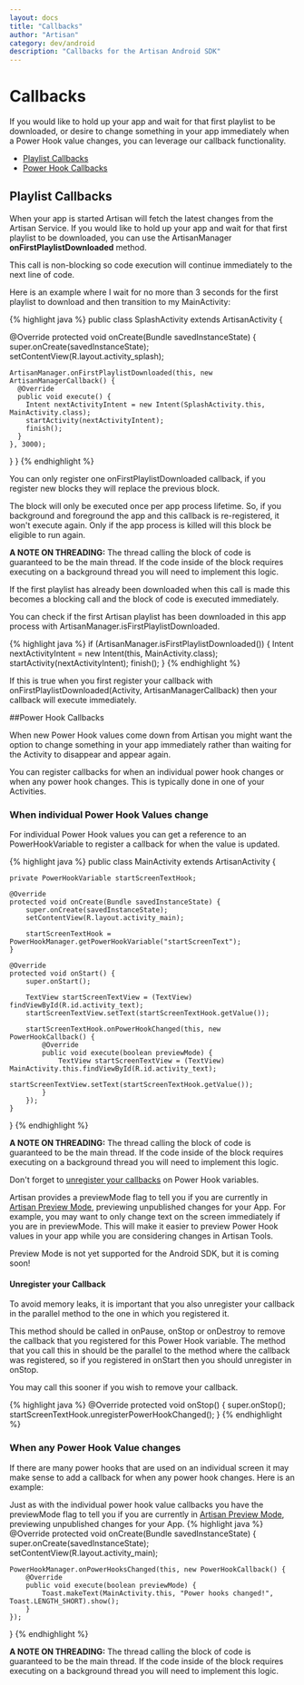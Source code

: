 ```yaml
---
layout: docs
title: "Callbacks"
author: "Artisan"
category: dev/android
description: "Callbacks for the Artisan Android SDK"
---
```


# Callbacks

If you would like to hold up your app and wait for that first playlist to be downloaded, or desire to change something in your app immediately when a Power Hook value changes, you can leverage our callback functionality.

<ul>
  <li><a href="#playlist">Playlist Callbacks</a></li>
  <li><a href="#power-hook">Power Hook Callbacks</a></li>
</ul>

<div id="playlist"></div>

## Playlist Callbacks

When your app is started Artisan will fetch the latest changes from the Artisan Service. If you would like to hold up your app and wait for that first playlist to be downloaded, you can use the ArtisanManager **onFirstPlaylistDownloaded** method.

This call is non-blocking so code execution will continue immediately to the next line of code.

Here is an example where I wait for no more than 3 seconds for the first playlist to download and then transition to my MainActivity:

{% highlight java %}
public class SplashActivity extends ArtisanActivity {

  @Override
  protected void onCreate(Bundle savedInstanceState) {
    super.onCreate(savedInstanceState);
    setContentView(R.layout.activity_splash);

    ArtisanManager.onFirstPlaylistDownloaded(this, new ArtisanManagerCallback() {
      @Override
      public void execute() {
        Intent nextActivityIntent = new Intent(SplashActivity.this, MainActivity.class);
        startActivity(nextActivityIntent);
        finish();
      }
    }, 3000);
  }
}
{% endhighlight %}

<p>You can only register one onFirstPlaylistDownloaded callback, if you register new blocks they will replace the previous block.</p>

<p>The block will only be executed once per app process lifetime. So, if you background and foreground the app and this callback is re-registered, it won't execute again. Only if the app process is killed will this block be eligible to run again.</p>

<div class="note note-hint">
  <p><strong>A NOTE ON THREADING:</strong> The thread calling the block of code is guaranteed to be the main thread.  If the code inside of the block requires executing on a background thread you will need to implement this logic.</p>
  <p>If the first playlist has already been downloaded when this call is made this becomes a blocking call and the block of code is executed immediately.</p>  
</div>

You can check if the first Artisan playlist has been downloaded in this app process with ArtisanManager.isFirstPlaylistDownloaded.

{% highlight java %}
if (ArtisanManager.isFirstPlaylistDownloaded()) {
  Intent nextActivityIntent = new Intent(this, MainActivity.class);
  startActivity(nextActivityIntent);
  finish();
}
{% endhighlight %}

If this is true when you first register your callback with onFirstPlaylistDownloaded(Activity, ArtisanManagerCallback) then your callback will execute immediately.

<div id="power-hook"></div>

##Power Hook Callbacks

When new Power Hook values come down from Artisan you might want the option to change something in your app immediately rather than waiting for the Activity to disappear and appear again.

You can register callbacks for when an individual power hook changes or when any power hook changes. This is typically done in one of your Activities.

### When individual Power Hook Values change

For individual Power Hook values you can get a reference to an PowerHookVariable to register a callback for when the value is updated.

{% highlight java %}
public class MainActivity extends ArtisanActivity {

	private PowerHookVariable startScreenTextHook;

	@Override
	protected void onCreate(Bundle savedInstanceState) {
		super.onCreate(savedInstanceState);
		setContentView(R.layout.activity_main);

		startScreenTextHook = PowerHookManager.getPowerHookVariable("startScreenText");
	}

	@Override
	protected void onStart() {
		super.onStart();

		TextView startScreenTextView = (TextView) findViewById(R.id.activity_text);
		startScreenTextView.setText(startScreenTextHook.getValue());

		startScreenTextHook.onPowerHookChanged(this, new PowerHookCallback() {
			@Override
			public void execute(boolean previewMode) {
				TextView startScreenTextView = (TextView) MainActivity.this.findViewById(R.id.activity_text);
				startScreenTextView.setText(startScreenTextHook.getValue());
			}
		});
	}
}
{% endhighlight %}

<div class="note note-hint">
  <p><strong>A NOTE ON THREADING:</strong> The thread calling the block of code is guaranteed to be the main thread.  If the code inside of the block requires executing on a background thread you will need to implement this logic.</p>
</div>

<div class="note note-important">
  <p>Don't forget to  <a href="#unregister-your-callback">unregister your callbacks</a> on Power Hook variables.</p>
</div>

Artisan provides a previewMode flag to tell you if you are currently in <a href="/dev/android/power-hooks/#preview-mode">Artisan Preview Mode</a>, previewing unpublished changes for your App. For example, you may want to only change text on the screen immediately if you are in previewMode. This will make it easier to preview Power Hook values in your app while you are considering changes in Artisan Tools.

<div class="note note-important">
  <p>Preview Mode is not yet supported for the Android SDK, but it is coming soon!</p>
</div>

#### Unregister your Callback

To avoid memory leaks, it is important that you also unregister your callback in the parallel method to the one in which you registered it.

This method should be called in onPause, onStop or onDestroy to remove the callback that you registered for this Power Hook variable. The method that you call this in should be the parallel to the method where the callback was registered, so if you registered in onStart then you should unregister in onStop.

You may call this sooner if you wish to remove your callback.

{% highlight java %}
@Override
protected void onStop() {
	super.onStop();
	startScreenTextHook.unregisterPowerHookChanged();
}
{% endhighlight %}

### When any Power Hook Value changes

If there are many power hooks that are used on an individual screen it may make sense to add a callback for when any power hook changes. Here is an example:

Just as with the individual power hook value callbacks you have the previewMode flag to tell you if you are currently in <a href="#preview-mode">Artisan Preview Mode</a>, previewing unpublished changes for your App.
{% highlight java %}
@Override
protected void onCreate(Bundle savedInstanceState) {
	super.onCreate(savedInstanceState);
	setContentView(R.layout.activity_main);

	PowerHookManager.onPowerHooksChanged(this, new PowerHookCallback() {
		@Override
		public void execute(boolean previewMode) {
			Toast.makeText(MainActivity.this, "Power hooks changed!", Toast.LENGTH_SHORT).show();
		}
	});
}
{% endhighlight %}

<div class="note note-hint">
  <p><strong>A NOTE ON THREADING:</strong> The thread calling the block of code is guaranteed to be the main thread.  If the code inside of the block requires executing on a background thread you will need to implement this logic.</p>
</div>
